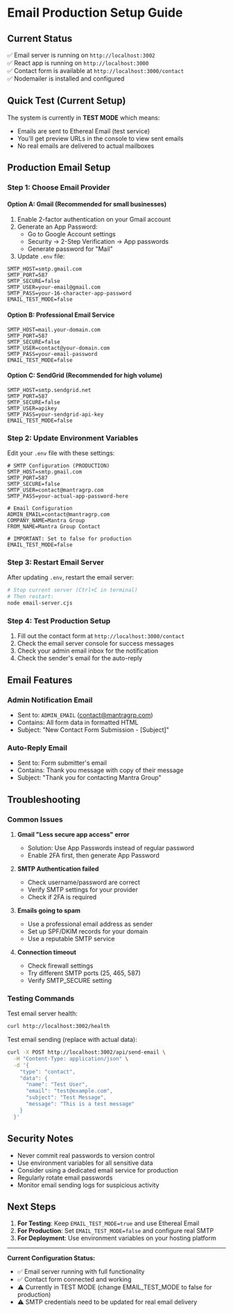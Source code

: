 # Email Production Setup Guide

## Current Status
✅ Email server is running on `http://localhost:3002`  
✅ React app is running on `http://localhost:3000`  
✅ Contact form is available at `http://localhost:3000/contact`  
✅ Nodemailer is installed and configured  

## Quick Test (Current Setup)
The system is currently in **TEST MODE** which means:
- Emails are sent to Ethereal Email (test service)
- You'll get preview URLs in the console to view sent emails
- No real emails are delivered to actual mailboxes

## Production Email Setup

### Step 1: Choose Email Provider

#### Option A: Gmail (Recommended for small businesses)
1. Enable 2-factor authentication on your Gmail account
2. Generate an App Password:
   - Go to Google Account settings
   - Security → 2-Step Verification → App passwords
   - Generate password for "Mail"
3. Update `.env` file:
```env
SMTP_HOST=smtp.gmail.com
SMTP_PORT=587
SMTP_SECURE=false
SMTP_USER=your-email@gmail.com
SMTP_PASS=your-16-character-app-password
EMAIL_TEST_MODE=false
```

#### Option B: Professional Email Service
```env
SMTP_HOST=mail.your-domain.com
SMTP_PORT=587
SMTP_SECURE=false
SMTP_USER=contact@your-domain.com
SMTP_PASS=your-email-password
EMAIL_TEST_MODE=false
```

#### Option C: SendGrid (Recommended for high volume)
```env
SMTP_HOST=smtp.sendgrid.net
SMTP_PORT=587
SMTP_SECURE=false
SMTP_USER=apikey
SMTP_PASS=your-sendgrid-api-key
EMAIL_TEST_MODE=false
```

### Step 2: Update Environment Variables

Edit your `.env` file with these settings:

```env
# SMTP Configuration (PRODUCTION)
SMTP_HOST=smtp.gmail.com
SMTP_PORT=587
SMTP_SECURE=false
SMTP_USER=contact@mantragrp.com
SMTP_PASS=your-actual-app-password-here

# Email Configuration
ADMIN_EMAIL=contact@mantragrp.com
COMPANY_NAME=Mantra Group
FROM_NAME=Mantra Group Contact

# IMPORTANT: Set to false for production
EMAIL_TEST_MODE=false
```

### Step 3: Restart Email Server
After updating `.env`, restart the email server:
```bash
# Stop current server (Ctrl+C in terminal)
# Then restart:
node email-server.cjs
```

### Step 4: Test Production Setup
1. Fill out the contact form at `http://localhost:3000/contact`
2. Check the email server console for success messages
3. Check your admin email inbox for the notification
4. Check the sender's email for the auto-reply

## Email Features

### Admin Notification Email
- Sent to: `ADMIN_EMAIL` (contact@mantragrp.com)
- Contains: All form data in formatted HTML
- Subject: "New Contact Form Submission - [Subject]"

### Auto-Reply Email
- Sent to: Form submitter's email
- Contains: Thank you message with copy of their message
- Subject: "Thank you for contacting Mantra Group"

## Troubleshooting

### Common Issues

1. **Gmail "Less secure app access" error**
   - Solution: Use App Passwords instead of regular password
   - Enable 2FA first, then generate App Password

2. **SMTP Authentication failed**
   - Check username/password are correct
   - Verify SMTP settings for your provider
   - Check if 2FA is required

3. **Emails going to spam**
   - Use a professional email address as sender
   - Set up SPF/DKIM records for your domain
   - Use a reputable SMTP service

4. **Connection timeout**
   - Check firewall settings
   - Try different SMTP ports (25, 465, 587)
   - Verify SMTP_SECURE setting

### Testing Commands

Test email server health:
```bash
curl http://localhost:3002/health
```

Test email sending (replace with actual data):
```bash
curl -X POST http://localhost:3002/api/send-email \
  -H "Content-Type: application/json" \
  -d '{
    "type": "contact",
    "data": {
      "name": "Test User",
      "email": "test@example.com",
      "subject": "Test Message",
      "message": "This is a test message"
    }
  }'
```

## Security Notes

- Never commit real passwords to version control
- Use environment variables for all sensitive data
- Consider using a dedicated email service for production
- Regularly rotate email passwords
- Monitor email sending logs for suspicious activity

## Next Steps

1. **For Testing**: Keep `EMAIL_TEST_MODE=true` and use Ethereal Email
2. **For Production**: Set `EMAIL_TEST_MODE=false` and configure real SMTP
3. **For Deployment**: Use environment variables on your hosting platform

---

**Current Configuration Status:**
- ✅ Email server running with full functionality
- ✅ Contact form connected and working
- ⚠️  Currently in TEST MODE (change EMAIL_TEST_MODE to false for production)
- ⚠️  SMTP credentials need to be updated for real email delivery